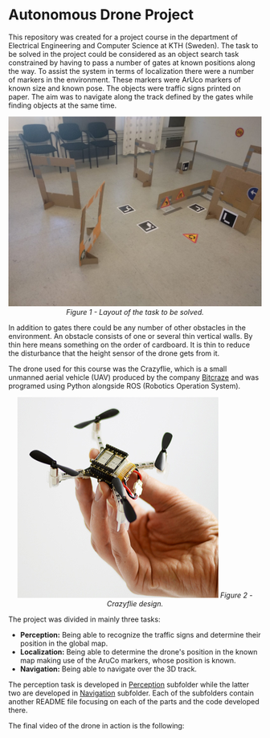 # Autonomous Drone Project
This repository was created for a project course in the department of Electrical Engineering and Computer Science at KTH (Sweden). The task to be solved in the project could be considered as an object search task constrained by having to pass a number of gates at known positions along the way. To assist the system in terms of localization there were a number of markers in the environment. These markers were ArUco markers of known size and known pose. The objects were traffic signs printed on paper. The aim was to navigate along the track defined by the gates while finding objects at the same time.

<p align="center">
    <img src="media/layout.jpg" alt>
    <em>Figure 1 - Layout of the task to be solved.</em>
</p>
In addition to gates there could be any number of other obstacles in the environment. An obstacle consists of one or several thin vertical walls. By thin here means something on the order of cardboard. It is thin to reduce the disturbance that the height sensor of the drone gets from it.

The drone used for this course was the Crazyflie, which is a small unmanned aerial vehicle (UAV) produced by the company <a href="https://www.bitcraze.io/">Bitcraze</a> and was programed using Python alongside ROS (Robotics Operation System).
<p align="center">
    <img src="media/crazyflie.jpg" alt>
    <em>Figure 2 - Crazyflie design.</em>
</p>

The project was divided in mainly three tasks:
<ul>
  <li><b>Perception:</b> Being able to recognize the traffic signs and determine their position in the global map.</li>
  <li><b>Localization:</b> Being able to determine the drone's position in the known map making use of the AruCo markers, whose position is known.</li>
  <li><b>Navigation:</b> Being able to navigate over the 3D track.</li>
</ul>

The perception task is developed in [Perception](scripts/perception) subfolder while the latter two are developed in [Navigation](scripts/navigation) subfolder. Each of the subfolders contain another README file focusing on each of the parts and the code developed there.

The final video of the drone in action is the following:
